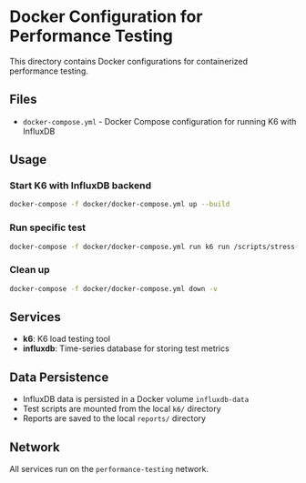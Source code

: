 # Docker Configuration for Performance Testing

This directory contains Docker configurations for containerized performance testing.

## Files

- `docker-compose.yml` - Docker Compose configuration for running K6 with InfluxDB

## Usage

### Start K6 with InfluxDB backend
```bash
docker-compose -f docker/docker-compose.yml up --build
```

### Run specific test
```bash
docker-compose -f docker/docker-compose.yml run k6 run /scripts/stress-test.js
```

### Clean up
```bash
docker-compose -f docker/docker-compose.yml down -v
```

## Services

- **k6**: K6 load testing tool
- **influxdb**: Time-series database for storing test metrics

## Data Persistence

- InfluxDB data is persisted in a Docker volume `influxdb-data`
- Test scripts are mounted from the local `k6/` directory
- Reports are saved to the local `reports/` directory

## Network

All services run on the `performance-testing` network.

